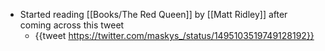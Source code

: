 - Started reading [[Books/The Red Queen]] by [[Matt Ridley]] after coming across this tweet
	- {{tweet https://twitter.com/maskys_/status/1495103519749128192}}